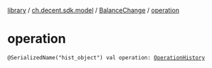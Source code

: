 [library](../../index.md) / [ch.decent.sdk.model](../index.md) / [BalanceChange](index.md) / [operation](./operation.md)

# operation

`@SerializedName("hist_object") val operation: `[`OperationHistory`](../-operation-history/index.md)